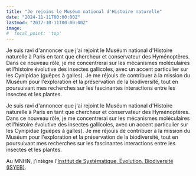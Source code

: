 ```yaml
---
title: "Je rejoins le Muséum national d'Histoire naturelle"
date: "2024-11-11T00:00:00Z"
lastmod: "2017-10-11T00:00:00Z"
image:
#  focal_point: 'top'
---
```


Je suis ravi d'annoncer que j'ai rejoint le Muséum national d'Histoire naturelle à Paris en tant que chercheur et conservateur des Hyménoptères. Dans ce nouveau rôle, je me concentrerai sur les mécanismes moléculaires et l'histoire évolutive des insectes gallicoles, avec un accent particulier sur les Cynipidae (guêpes à galles). Je me réjouis de contribuer à la mission du Muséum pour l'exploration et la préservation de la biodiversité, tout en poursuivant mes recherches sur les fascinantes interactions entre les insectes et les plantes.

<!--more-->

Je suis ravi d'annoncer que j'ai rejoint le Muséum national d'Histoire naturelle à Paris en tant que chercheur et conservateur des Hyménoptères. Dans ce nouveau rôle, je me concentrerai sur les mécanismes moléculaires et l'histoire évolutive des insectes gallicoles, avec un accent particulier sur les Cynipidae (guêpes à galles). Je me réjouis de contribuer à la mission du Muséum pour l'exploration et la préservation de la biodiversité, tout en poursuivant mes recherches sur les fascinantes interactions entre les insectes et les plantes.

Au MNHN, j'intègre l'[Institut de Systématique, Évolution, Biodiversité (ISYEB)](https://isyeb.mnhn.fr/en).